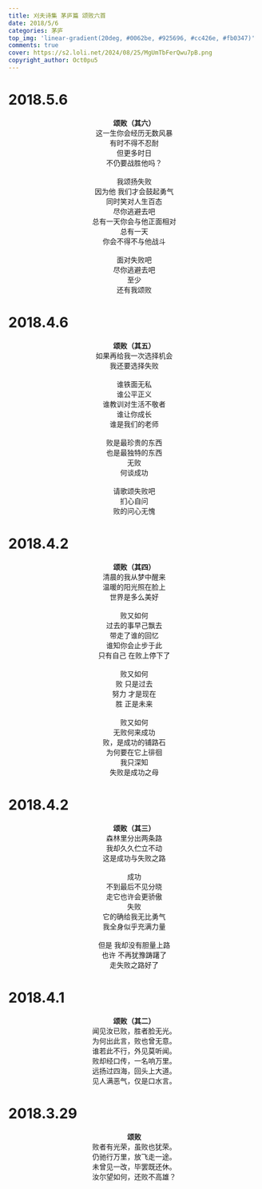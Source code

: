 ```yaml
---
title: 刈夫诗集 茅庐篇 颂败六首
date: 2018/5/6
categories: 茅庐
top_img: 'linear-gradient(20deg, #0062be, #925696, #cc426e, #fb0347)'
comments: true
cover: https://s2.loli.net/2024/08/25/MgUmTbFerQwu7pB.png
copyright_author: Oct0pu5
---
```


<h1>2018.5.6</h1>
<center>
<b>颂败（其六）</b><br>
这一生你会经历无数风暴<br>
有时不得不忍耐<br>
但更多时日<br>
不仍要战胜他吗？<br>
<br>
我颂扬失败<br>
因为他 我们才会鼓起勇气<br>
同时笑对人生百态<br>
尽你逃避去吧<br>
总有一天你会与他正面相对<br>
总有一天<br>
你会不得不与他战斗<br>
<br>
面对失败吧<br>
尽你逃避去吧<br>
至少<br>
还有我颂败<br>
</center>

<h1>2018.4.6</h1>
<center>
<b>颂败（其五）</b><br>
如果再给我一次选择机会<br>
我还要选择失败<br>
<br>
谁铁面无私<br>
谁公平正义<br>
谁教训对生活不敬者<br>
谁让你成长<br>
谁是我们的老师<br>
<br>
败是最珍贵的东西<br>
也是最独特的东西<br>
无败<br>
何谈成功<br>
<br>
请歌颂失败吧<br>
扪心自问<br>
败的问心无愧<br>
</center>

<h1>2018.4.2</h1>
<center>
<b>颂败（其四）</b><br>
清晨的我从梦中醒来<br>
温暖的阳光照在脸上<br>
世界是多么美好<br>
<br>
败又如何<br>
过去的事早己飘去<br>
带走了谁的回忆<br>
谁知你会止步于此<br>
只有自己 在败上停下了<br>
<br>
败又如何<br>
败 只是过去<br>
努力 才是现在<br>
胜 正是未来<br>
<br>
败又如何<br>
无败何来成功<br>
败，是成功的铺路石<br>
为何要在它上徘徊<br>
我只深知<br>
失败是成功之母<br>
</center>

<h1>2018.4.2</h1>
<center>
<b>颂败（其三）</b><br>
森林里分出两条路<br>
我却久久伫立不动<br>
这是成功与失败之路<br>
<br>
成功<br>
不到最后不见分晓<br>
走它也许会更骄傲<br>
失败<br>
它的确给我无比勇气<br>
我全身似乎充满力量<br>
<br>
但是 我却没有胆量上路<br>
也许 不再犹豫踌躇了<br>
走失败之路好了<br>
</center>

<h1>2018.4.1</h1>
<center>
<b>颂败（其二）</b><br>
闻见汝已败，胜者脸无光。<br>
为何出此言，败也曾无意。<br>
谁若此不行，外见莫听闻。<br>
败却经口传，一名响万里。<br>
远扬过四海，回头上大道。<br>
见人满恶气，仅是口水言。<br>
</center>

<h1>2018.3.29</h1>
<center>
<b>颂败</b><br>
败者有光荣，虽败也犹荣。<br>
仍驰行万里，放飞走一途。<br>
未曾见一改，毕罢既还休。<br>
汝尔望如何，还败不高雄？<br>
</center>